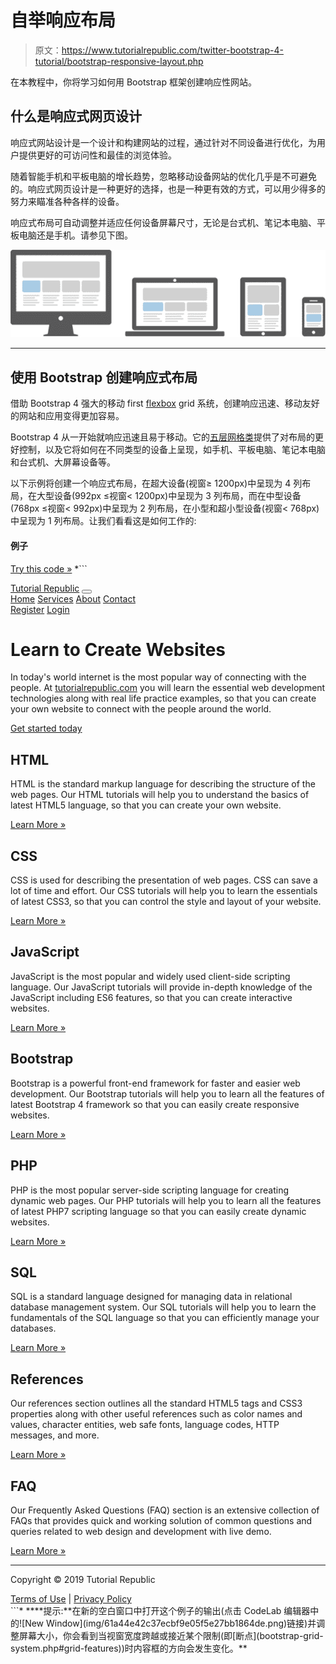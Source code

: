 # 自举响应布局

> 原文：<https://www.tutorialrepublic.com/twitter-bootstrap-4-tutorial/bootstrap-responsive-layout.php>

在本教程中，你将学习如何用 Bootstrap 框架创建响应性网站。

## 什么是响应式网页设计

响应式网站设计是一个设计和构建网站的过程，通过针对不同设备进行优化，为用户提供更好的可访问性和最佳的浏览体验。

随着智能手机和平板电脑的增长趋势，忽略移动设备网站的优化几乎是不可避免的。响应式网页设计是一种更好的选择，也是一种更有效的方式，可以用少得多的努力来瞄准各种各样的设备。

响应式布局可自动调整并适应任何设备屏幕尺寸，无论是台式机、笔记本电脑、平板电脑还是手机。请参见下图。

![Bootstrap Responsive Design Illustration](img/fd7dc469dae93062d1e0b877af5c4e05.png)

* * *

## 使用 Bootstrap 创建响应式布局

借助 Bootstrap 4 强大的移动 first [flexbox](../css-tutorial/css3-flexible-box-layouts.php) grid 系统，创建响应迅速、移动友好的网站和应用变得更加容易。

Bootstrap 4 从一开始就响应迅速且易于移动。它的[五层网格类](bootstrap-grid-system.php)提供了对布局的更好控制，以及它将如何在不同类型的设备上呈现，如手机、平板电脑、笔记本电脑和台式机、大屏幕设备等。

以下示例将创建一个响应式布局，在超大设备(视窗≥ 1200px)中呈现为 4 列布局，在大型设备(992px ≤视窗< 1200px)中呈现为 3 列布局，而在中型设备(768px ≤视窗< 992px)中呈现为 2 列布局，在小型和超小型设备(视窗< 768px)中呈现为 1 列布局。让我们看看这是如何工作的:

#### 例子

[Try this code »](../codelab.php?topic=bootstrap-4&file=responsive-layout "Try this code using online Editor") *```
<!DOCTYPE html>
<html lang="en">
<head>
<meta charset="utf-8">
<meta name="viewport" content="width=device-width, initial-scale=1, shrink-to-fit=no">
<title>Bootstrap 4 Responsive Layout Example</title>
<link rel="stylesheet" href="css/bootstrap.min.css">
<script src="http://code.jquery.com/jquery-3.3.1.min.js"></script>
<script src="js/bootstrap.min.js"></script>
</head>
<body>
<nav class="navbar navbar-expand-md navbar-dark bg-dark mb-3">
    <div class="container-fluid">
        <a href="#" class="navbar-brand mr-3">Tutorial Republic</a>
        <button type="button" class="navbar-toggler" data-toggle="collapse" data-target="#navbarCollapse">
            <span class="navbar-toggler-icon"></span>
        </button>
        <div class="collapse navbar-collapse" id="navbarCollapse">
            <div class="navbar-nav">
                <a href="#" class="nav-item nav-link active">Home</a>
                <a href="#" class="nav-item nav-link">Services</a>
                <a href="#" class="nav-item nav-link">About</a>
                <a href="#" class="nav-item nav-link">Contact</a>
            </div>
            <div class="navbar-nav ml-auto">
                <a href="#" class="nav-item nav-link">Register</a>
                <a href="#" class="nav-item nav-link">Login</a>
            </div>
        </div>
    </div>    
</nav>
<div class="container">
    <div class="jumbotron">
        <h1>Learn to Create Websites</h1>
        <p class="lead">In today's world internet is the most popular way of connecting with the people. At <a href="https://www.tutorialrepublic.com" target="_blank">tutorialrepublic.com</a> you will learn the essential web development technologies along with real life practice examples, so that you can create your own website to connect with the people around the world.</p>
        <p><a href="https://www.tutorialrepublic.com" target="_blank" class="btn btn-success btn-lg">Get started today</a></p>
    </div>
    <div class="row">
        <div class="col-md-6 col-lg-4 col-xl-3">
            <h2>HTML</h2>
            <p>HTML is the standard markup language for describing the structure of the web pages. Our HTML tutorials will help you to understand the basics of latest HTML5 language, so that you can create your own website.</p>
            <p><a href="https://www.tutorialrepublic.com/html-tutorial/" target="_blank" class="btn btn-success">Learn More &raquo;</a></p>
        </div>
        <div class="col-md-6 col-lg-4 col-xl-3">
            <h2>CSS</h2>
            <p>CSS is used for describing the presentation of web pages. CSS can save a lot of time and effort. Our CSS tutorials will help you to learn the essentials of latest CSS3, so that you can control the style and layout of your website.</p>
            <p><a href="https://www.tutorialrepublic.com/css-tutorial/" target="_blank" class="btn btn-success">Learn More &raquo;</a></p>
        </div>
        <div class="col-md-6 col-lg-4 col-xl-3">
            <h2>JavaScript</h2>
            <p>JavaScript is the most popular and widely used client-side scripting language. Our JavaScript tutorials will provide in-depth knowledge of the JavaScript including ES6 features, so that you can create interactive websites.</p>
            <p><a href="https://www.tutorialrepublic.com/javascript-tutorial/" target="_blank" class="btn btn-success">Learn More &raquo;</a></p>
        </div>
        <div class="col-md-6 col-lg-4 col-xl-3">
            <h2>Bootstrap</h2>
            <p>Bootstrap is a powerful front-end framework for faster and easier web development. Our Bootstrap tutorials will help you to learn all the features of latest Bootstrap 4 framework so that you can easily create responsive websites.</p>
            <p><a href="https://www.tutorialrepublic.com/twitter-bootstrap-tutorial/" target="_blank" class="btn btn-success">Learn More &raquo;</a></p>
        </div>
        <div class="col-md-6 col-lg-4 col-xl-3">
            <h2>PHP</h2>
            <p>PHP is the most popular server-side scripting language for creating dynamic web pages. Our PHP tutorials will help you to learn all the features of latest PHP7 scripting language so that you can easily create dynamic websites.</p>
            <p><a href="https://www.tutorialrepublic.com/twitter-bootstrap-tutorial/" target="_blank" class="btn btn-success">Learn More &raquo;</a></p>
        </div>
        <div class="col-md-6 col-lg-4 col-xl-3">
            <h2>SQL</h2>
            <p>SQL is a standard language designed for managing data in relational database management system. Our SQL tutorials will help you to learn the fundamentals of the SQL language so that you can efficiently manage your databases.</p>
            <p><a href="https://www.tutorialrepublic.com/twitter-bootstrap-tutorial/" target="_blank" class="btn btn-success">Learn More &raquo;</a></p>
        </div>
        <div class="col-md-6 col-lg-4 col-xl-3">
            <h2>References</h2>
            <p>Our references section outlines all the standard HTML5 tags and CSS3 properties along with other useful references such as color names and values, character entities, web safe fonts, language codes, HTTP messages, and more.</p>
            <p><a href="https://www.tutorialrepublic.com/twitter-bootstrap-tutorial/" target="_blank" class="btn btn-success">Learn More &raquo;</a></p>
        </div>
        <div class="col-md-6 col-lg-4 col-xl-3">
            <h2>FAQ</h2>
            <p>Our Frequently Asked Questions (FAQ) section is an extensive collection of FAQs that provides quick and working solution of common questions and queries related to web design and development with live demo.</p>
            <p><a href="https://www.tutorialrepublic.com/twitter-bootstrap-tutorial/" target="_blank" class="btn btn-success">Learn More &raquo;</a></p>
        </div>
    </div>
    <hr>
    <footer>
        <div class="row">
            <div class="col-md-6">
                <p>Copyright © 2019 Tutorial Republic</p>
            </div>
            <div class="col-md-6 text-md-right">
                <a href="#" class="text-dark">Terms of Use</a> 
                <span class="text-muted mx-2">|</span> 
                <a href="#" class="text-dark">Privacy Policy</a>
            </div>
        </div>
    </footer>
</div>
</body>
</html>
```*  ****提示:**在新的空白窗口中打开这个例子的输出(点击 CodeLab 编辑器中的![New Window](img/61a44e42c37ecbf9e05f5e27bb1864de.png)链接)并调整屏幕大小，你会看到当视窗宽度跨越或接近某个限制(即[断点](bootstrap-grid-system.php#grid-features))时内容框的方向会发生变化。**